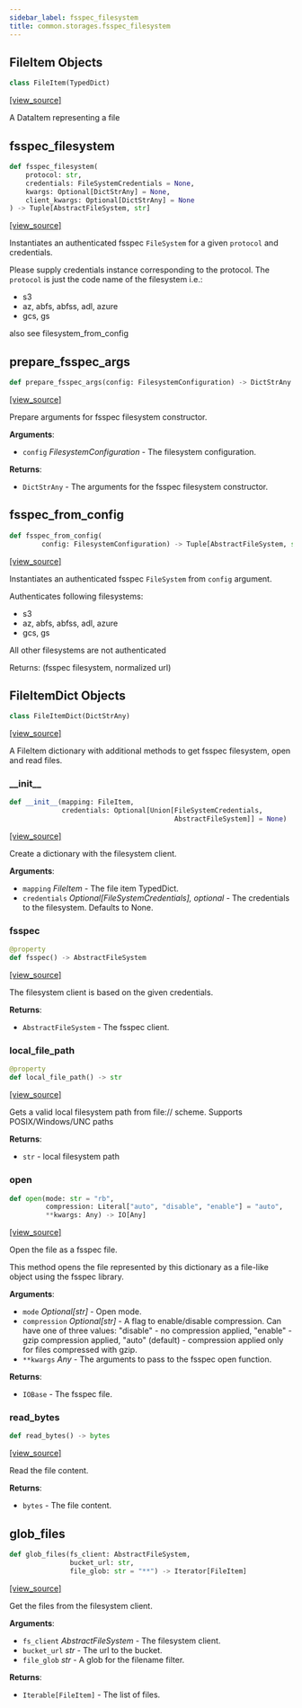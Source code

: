 ```yaml
---
sidebar_label: fsspec_filesystem
title: common.storages.fsspec_filesystem
---
```


## FileItem Objects

```python
class FileItem(TypedDict)
```

[[view_source]](https://github.com/dlt-hub/dlt/blob/9857029af018a582dd24da4070562f58bb7e9fc5/dlt/common/storages/fsspec_filesystem.py#L44)

A DataItem representing a file

## fsspec\_filesystem

```python
def fsspec_filesystem(
    protocol: str,
    credentials: FileSystemCredentials = None,
    kwargs: Optional[DictStrAny] = None,
    client_kwargs: Optional[DictStrAny] = None
) -> Tuple[AbstractFileSystem, str]
```

[[view_source]](https://github.com/dlt-hub/dlt/blob/9857029af018a582dd24da4070562f58bb7e9fc5/dlt/common/storages/fsspec_filesystem.py#L88)

Instantiates an authenticated fsspec `FileSystem` for a given `protocol` and credentials.

Please supply credentials instance corresponding to the protocol.
The `protocol` is just the code name of the filesystem i.e.:
* s3
* az, abfs, abfss, adl, azure
* gcs, gs

also see filesystem_from_config

## prepare\_fsspec\_args

```python
def prepare_fsspec_args(config: FilesystemConfiguration) -> DictStrAny
```

[[view_source]](https://github.com/dlt-hub/dlt/blob/9857029af018a582dd24da4070562f58bb7e9fc5/dlt/common/storages/fsspec_filesystem.py#L109)

Prepare arguments for fsspec filesystem constructor.

**Arguments**:

- `config` _FilesystemConfiguration_ - The filesystem configuration.
  

**Returns**:

- `DictStrAny` - The arguments for the fsspec filesystem constructor.

## fsspec\_from\_config

```python
def fsspec_from_config(
        config: FilesystemConfiguration) -> Tuple[AbstractFileSystem, str]
```

[[view_source]](https://github.com/dlt-hub/dlt/blob/9857029af018a582dd24da4070562f58bb7e9fc5/dlt/common/storages/fsspec_filesystem.py#L140)

Instantiates an authenticated fsspec `FileSystem` from `config` argument.

Authenticates following filesystems:
* s3
* az, abfs, abfss, adl, azure
* gcs, gs

All other filesystems are not authenticated

Returns: (fsspec filesystem, normalized url)

## FileItemDict Objects

```python
class FileItemDict(DictStrAny)
```

[[view_source]](https://github.com/dlt-hub/dlt/blob/9857029af018a582dd24da4070562f58bb7e9fc5/dlt/common/storages/fsspec_filesystem.py#L168)

A FileItem dictionary with additional methods to get fsspec filesystem, open and read files.

### \_\_init\_\_

```python
def __init__(mapping: FileItem,
             credentials: Optional[Union[FileSystemCredentials,
                                         AbstractFileSystem]] = None)
```

[[view_source]](https://github.com/dlt-hub/dlt/blob/9857029af018a582dd24da4070562f58bb7e9fc5/dlt/common/storages/fsspec_filesystem.py#L171)

Create a dictionary with the filesystem client.

**Arguments**:

- `mapping` _FileItem_ - The file item TypedDict.
- `credentials` _Optional[FileSystemCredentials], optional_ - The credentials to the
  filesystem. Defaults to None.

### fsspec

```python
@property
def fsspec() -> AbstractFileSystem
```

[[view_source]](https://github.com/dlt-hub/dlt/blob/9857029af018a582dd24da4070562f58bb7e9fc5/dlt/common/storages/fsspec_filesystem.py#L187)

The filesystem client is based on the given credentials.

**Returns**:

- `AbstractFileSystem` - The fsspec client.

### local\_file\_path

```python
@property
def local_file_path() -> str
```

[[view_source]](https://github.com/dlt-hub/dlt/blob/9857029af018a582dd24da4070562f58bb7e9fc5/dlt/common/storages/fsspec_filesystem.py#L199)

Gets a valid local filesystem path from file:// scheme.
Supports POSIX/Windows/UNC paths

**Returns**:

- `str` - local filesystem path

### open

```python
def open(mode: str = "rb",
         compression: Literal["auto", "disable", "enable"] = "auto",
         **kwargs: Any) -> IO[Any]
```

[[view_source]](https://github.com/dlt-hub/dlt/blob/9857029af018a582dd24da4070562f58bb7e9fc5/dlt/common/storages/fsspec_filesystem.py#L208)

Open the file as a fsspec file.

This method opens the file represented by this dictionary as a file-like object using
the fsspec library.

**Arguments**:

- `mode` _Optional[str]_ - Open mode.
- `compression` _Optional[str]_ - A flag to enable/disable compression.
  Can have one of three values: "disable" - no compression applied,
  "enable" - gzip compression applied, "auto" (default) -
  compression applied only for files compressed with gzip.
- `**kwargs` _Any_ - The arguments to pass to the fsspec open function.
  

**Returns**:

- `IOBase` - The fsspec file.

### read\_bytes

```python
def read_bytes() -> bytes
```

[[view_source]](https://github.com/dlt-hub/dlt/blob/9857029af018a582dd24da4070562f58bb7e9fc5/dlt/common/storages/fsspec_filesystem.py#L269)

Read the file content.

**Returns**:

- `bytes` - The file content.

## glob\_files

```python
def glob_files(fs_client: AbstractFileSystem,
               bucket_url: str,
               file_glob: str = "**") -> Iterator[FileItem]
```

[[view_source]](https://github.com/dlt-hub/dlt/blob/9857029af018a582dd24da4070562f58bb7e9fc5/dlt/common/storages/fsspec_filesystem.py#L291)

Get the files from the filesystem client.

**Arguments**:

- `fs_client` _AbstractFileSystem_ - The filesystem client.
- `bucket_url` _str_ - The url to the bucket.
- `file_glob` _str_ - A glob for the filename filter.
  

**Returns**:

- `Iterable[FileItem]` - The list of files.

